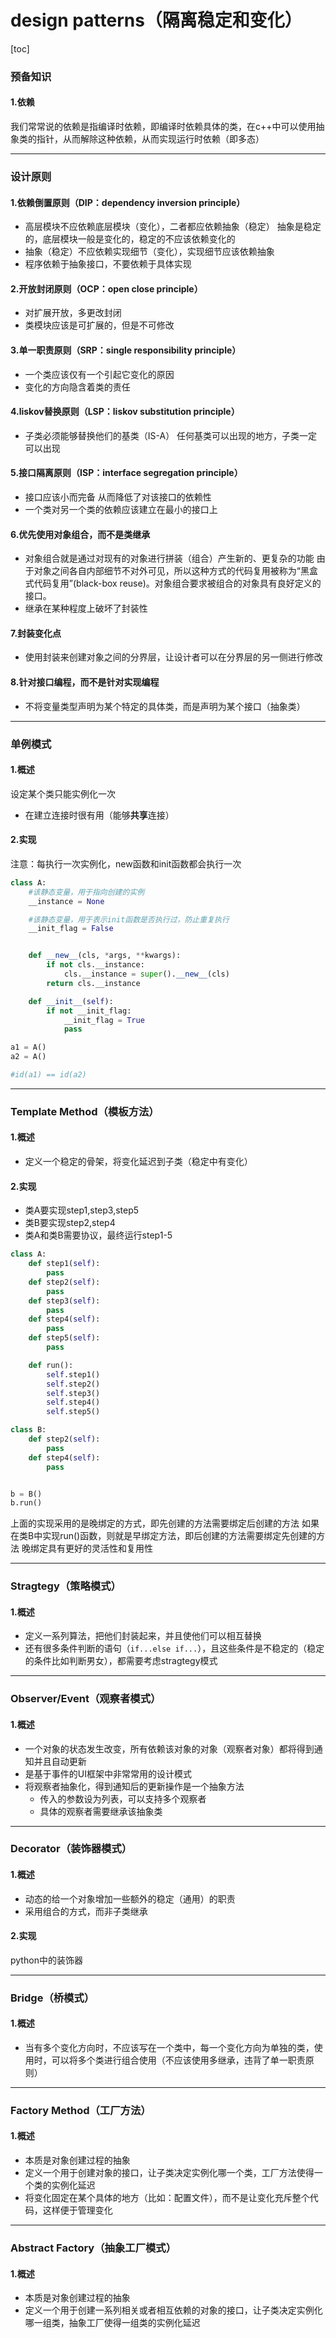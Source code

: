 # design patterns（隔离稳定和变化）
[toc]
### 预备知识
#### 1.依赖
我们常常说的依赖是指编译时依赖，即编译时依赖具体的类，在c++中可以使用抽象类的指针，从而解除这种依赖，从而实现运行时依赖（即多态）

***

### 设计原则
#### 1.依赖倒置原则（DIP：dependency inversion principle）
* 高层模块不应依赖底层模块（变化），二者都应依赖抽象（稳定）
抽象是稳定的，底层模块一般是变化的，稳定的不应该依赖变化的
* 抽象（稳定）不应依赖实现细节（变化），实现细节应该依赖抽象
* 程序依赖于抽象接口，不要依赖于具体实现
#### 2.开放封闭原则（OCP：open close principle）
* 对扩展开放，多更改封闭
* 类模块应该是可扩展的，但是不可修改

#### 3.单一职责原则（SRP：single responsibility principle）
* 一个类应该仅有一个引起它变化的原因
* 变化的方向隐含着类的责任

#### 4.liskov替换原则（LSP：liskov substitution principle）
* 子类必须能够替换他们的基类（IS-A）
任何基类可以出现的地方，子类一定可以出现

#### 5.接口隔离原则（ISP：interface segregation principle）
* 接口应该小而完备
从而降低了对该接口的依赖性
* 一个类对另一个类的依赖应该建立在最小的接口上

#### 6.优先使用对象组合，而不是类继承
* 对象组合就是通过对现有的对象进行拼装（组合）产生新的、更复杂的功能
由于对象之间各自内部细节不对外可见，所以这种方式的代码复用被称为“黑盒式代码复用”(black-box reuse)。对象组合要求被组合的对象具有良好定义的接口。
* 继承在某种程度上破坏了封装性

#### 7.封装变化点
* 使用封装来创建对象之间的分界层，让设计者可以在分界层的另一侧进行修改

#### 8.针对接口编程，而不是针对实现编程
* 不将变量类型声明为某个特定的具体类，而是声明为某个接口（抽象类）

***

### 单例模式
#### 1.概述

设定某个类只能实例化一次
* 在建立连接时很有用（能够**共享**连接）

#### 2.实现

注意：每执行一次实例化，new函数和init函数都会执行一次
```python
class A:
    #该静态变量，用于指向创建的实例
    __instance = None

    #该静态变量，用于表示init函数是否执行过，防止重复执行
    __init_flag = False


    def __new__(cls, *args, **kwargs):
        if not cls.__instance:
            cls.__instance = super().__new__(cls)
        return cls.__instance

    def __init__(self):
        if not __init_flag:
            __init_flag = True
            pass

a1 = A()
a2 = A()

#id(a1) == id(a2)
```

***

### Template Method（模板方法）
#### 1.概述
* 定义一个稳定的骨架，将变化延迟到子类（稳定中有变化）
#### 2.实现
* 类A要实现step1,step3,step5
* 类B要实现step2,step4
* 类A和类B需要协议，最终运行step1-5
```python
class A:
    def step1(self):
        pass
    def step2(self):
        pass
    def step3(self):
        pass
    def step4(self):
        pass
    def step5(self):
        pass

    def run():
        self.step1()
        self.step2()
        self.step3()
        self.step4()
        self.step5()

class B:
    def step2(self):
        pass
    def step4(self):
        pass


b = B()
b.run()
```
上面的实现采用的是晚绑定的方式，即先创建的方法需要绑定后创建的方法
如果在类B中实现run()函数，则就是早绑定方法，即后创建的方法需要绑定先创建的方法
晚绑定具有更好的灵活性和复用性

***

### Stragtegy（策略模式）
#### 1.概述
* 定义一系列算法，把他们封装起来，并且使他们可以相互替换
* 还有很多条件判断的语句（`if...else if...`），且这些条件是不稳定的（稳定的条件比如判断男女），都需要考虑stragtegy模式

***

### Observer/Event（观察者模式）
#### 1.概述
* 一个对象的状态发生改变，所有依赖该对象的对象（观察者对象）都将得到通知并且自动更新
* 是基于事件的UI框架中非常常用的设计模式
* 将观察者抽象化，得到通知后的更新操作是一个抽象方法
  * 传入的参数设为列表，可以支持多个观察者
  * 具体的观察者需要继承该抽象类

***

### Decorator（装饰器模式）
#### 1.概述
* 动态的给一个对象增加一些额外的稳定（通用）的职责
* 采用组合的方式，而非子类继承

#### 2.实现
python中的装饰器

***

### Bridge（桥模式）
#### 1.概述
* 当有多个变化方向时，不应该写在一个类中，每一个变化方向为单独的类，使用时，可以将多个类进行组合使用（不应该使用多继承，违背了单一职责原则）

***

### Factory Method（工厂方法）
#### 1.概述
* 本质是对象创建过程的抽象
* 定义一个用于创建对象的接口，让子类决定实例化哪一个类，工厂方法使得一个类的实例化延迟
* 将变化固定在某个具体的地方（比如：配置文件），而不是让变化充斥整个代码，这样便于管理变化

***

### Abstract Factory（抽象工厂模式）
#### 1.概述
* 本质是对象创建过程的抽象
* 定义一个用于创建一系列相关或者相互依赖的对象的接口，让子类决定实例化哪一组类，抽象工厂使得一组类的实例化延迟
